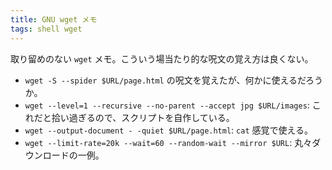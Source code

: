 ```yaml
---
title: GNU wget メモ
tags: shell wget
---
```


取り留めのない `wget` メモ。こういう場当たり的な呪文の覚え方は良くない。

* `wget -S --spider $URL/page.html` の呪文を覚えたが、何かに使えるだろうか。
* `wget --level=1 --recursive --no-parent --accept jpg $URL/images`: これだと拾い過ぎるので、スクリプトを自作している。
* `wget --output-document - -quiet $URL/page.html`: `cat` 感覚で使える。
* `wget --limit-rate=20k --wait=60 --random-wait --mirror $URL`: 丸々ダウンロードの一例。
